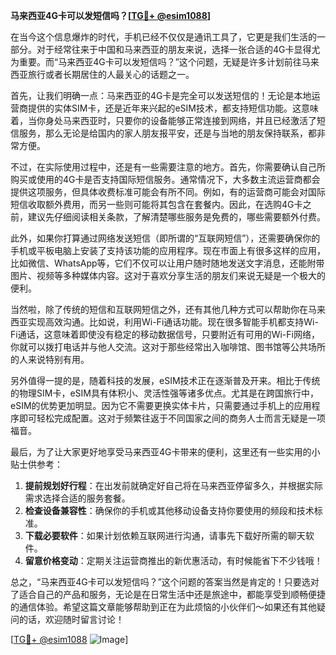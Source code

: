 **马来西亚4G卡可以发短信吗？[[TG💪+ @esim1088](https://t.me/s/esim1088)]**

在当今这个信息爆炸的时代，手机已经不仅仅是通讯工具了，它更是我们生活的一部分。对于经常往来于中国和马来西亚的朋友来说，选择一张合适的4G卡显得尤为重要。而“马来西亚4G卡可以发短信吗？”这个问题，无疑是许多计划前往马来西亚旅行或者长期居住的人最关心的话题之一。

首先，让我们明确一点：马来西亚的4G卡是完全可以发送短信的！无论是本地运营商提供的实体SIM卡，还是近年来兴起的eSIM技术，都支持短信功能。这意味着，当你身处马来西亚时，只要你的设备能够正常连接到网络，并且已经激活了短信服务，那么无论是给国内的家人朋友报平安，还是与当地的朋友保持联系，都非常方便。

不过，在实际使用过程中，还是有一些需要注意的地方。首先，你需要确认自己所购买或使用的4G卡是否支持国际短信服务。通常情况下，大多数主流运营商都会提供这项服务，但具体收费标准可能会有所不同。例如，有的运营商可能会对国际短信收取额外费用，而另一些则可能将其包含在套餐内。因此，在选购4G卡之前，建议先仔细阅读相关条款，了解清楚哪些服务是免费的，哪些需要额外付费。

此外，如果你打算通过网络发送短信（即所谓的“互联网短信”），还需要确保你的手机或平板电脑上安装了支持该功能的应用程序。现在市面上有很多这样的应用，比如微信、WhatsApp等，它们不仅可以让用户随时随地发送文字消息，还能附带图片、视频等多种媒体内容。这对于喜欢分享生活的朋友们来说无疑是一个极大的便利。

当然啦，除了传统的短信和互联网短信之外，还有其他几种方式可以帮助你在马来西亚实现高效沟通。比如说，利用Wi-Fi通话功能。现在很多智能手机都支持Wi-Fi通话，这意味着即使没有稳定的移动数据信号，只要附近有可用的Wi-Fi网络，你就可以拨打电话并与他人交流。这对于那些经常出入咖啡馆、图书馆等公共场所的人来说特别有用。

另外值得一提的是，随着科技的发展，eSIM技术正在逐渐普及开来。相比于传统的物理SIM卡，eSIM具有体积小、灵活性强等诸多优点。尤其是在跨国旅行中，eSIM的优势更加明显。因为它不需要更换实体卡片，只需要通过手机上的应用程序即可轻松完成配置。这对于频繁往返于不同国家之间的商务人士而言无疑是一项福音。

最后，为了让大家更好地享受马来西亚4G卡带来的便利，这里还有一些实用的小贴士供参考：

1. **提前规划好行程**：在出发前就确定好自己将在马来西亚停留多久，并根据实际需求选择合适的服务套餐。
2. **检查设备兼容性**：确保你的手机或其他移动设备支持你要使用的频段和技术标准。
3. **下载必要软件**：如果计划依赖互联网进行沟通，请事先下载好所需的聊天软件。
4. **留意价格变动**：定期关注运营商推出的新优惠活动，有时候能省下不少钱哦！

总之，“马来西亚4G卡可以发短信吗？”这个问题的答案当然是肯定的！只要选对了适合自己的产品和服务，无论是在日常生活中还是旅途中，都能享受到顺畅便捷的通信体验。希望这篇文章能够帮助到正在为此烦恼的小伙伴们～如果还有其他疑问的话，欢迎随时留言讨论！

[[TG💪+ @esim1088](https://t.me/s/esim1088) ![Image](https://i.postimg.cc/4NQfJmqS/Snipaste-2025-05-13-00-14-12.png)]